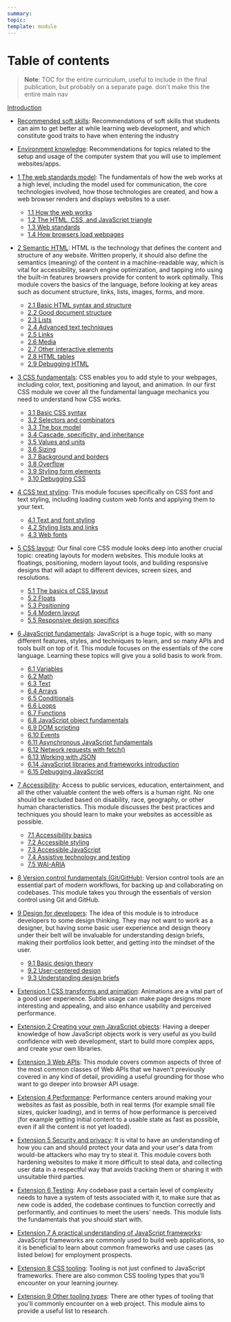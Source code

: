 ```yaml
---
summary:
topic:
template: module
---
```


# Table of contents

> **Note**:
> TOC for the entire curriculum, useful to include in the final publication, but probably on a separate page. don't make this the entire main nav

[Introduction](/curriculum)

- [Recommended soft skills](/curriculum/2-getting-started/1-soft-skills.md): Recommendations of soft skills that students can aim to get better at while learning web development, and which constitute good traits to have when entering the industry
- [Environment knowledge](/curriculum/2-getting-started/2-environment.md): Recommendations for topics related to the setup and usage of the computer system that you will use to implement websites/apps.

- [1 The web standards model](/curriculum/3-core/1-web-standards.md): The fundamentals of how the web works at a high level, including the model used for communication, the core technologies involved, how those technologies are created, and how a web browser renders and displays websites to a user.
  - [1.1 How the web works](/curriculum/3-core/1-web-standards.md#1-1-how-the-web-works)
  - [1.2 The HTML, CSS, and JavaScript triangle](/curriculum/3-core/1-web-standards.md#1-2-the-html-css-and-javascript-triangle)
  - [1.3 Web standards](/curriculum/3-core/1-web-standards.md#1-3-web-standards)
  - [1.4 How browsers load webpages](/curriculum/3-core/1-web-standards.md#1-4-how-browsers-load-webpages)
- [2 Semantic HTML](/curriculum/3-core/1-web-standards.md): HTML is the technology that defines the content and structure of any website. Written properly, it should also define the semantics (meaning) of the content in a machine-readable way, which is vital for accessibility, search engine optimization, and tapping into using the built-in features browsers provide for content to work optimally. This module covers the basics of the language, before looking at key areas such as document structure, links, lists, images, forms, and more.
  - [2.1 Basic HTML syntax and structure](/curriculum/3-core/2-semantic-html.md#2-1-basic-html-syntax-and-structure)
  - [2.2 Good document structure](/curriculum/3-core/2-semantic-html.md#2-2-good-document-structure)
  - [2.3 Lists](/curriculum/3-core/2-semantic-html.md#2-3-lists)
  - [2.4 Advanced text techniques](/curriculum/3-core/2-semantic-html.md#2-4-advanced-text-techniques)
  - [2.5 Links](/curriculum/3-core/2-semantic-html.md#2-5-links)
  - [2.6 Media](/curriculum/3-core/2-semantic-html.md#2-6-media)
  - [2.7 Other interactive elements](/curriculum/3-core/2-semantic-html.md#2-7-other-interactive-elements)
  - [2.8 HTML tables](/curriculum/3-core/2-semantic-html.md#2-8-html-tables)
  - [2.9 Debugging HTML](/curriculum/3-core/2-semantic-html.md#2-9-debugging-html)
- [3 CSS fundamentals](/curriculum/3-core/3-css-fundamentals.md): CSS enables you to add style to your webpages, including color, text, positioning and layout, and animation. In our first CSS module we cover all the fundamental language mechanics you need to understand how CSS works.
  - [3.1 Basic CSS syntax](/curriculum/3-core/3-css-fundamentals.md#3-01-basic-css-syntax)
  - [3.2 Selectors and combinators](/curriculum/3-core/3-css-fundamentals.md#3-02-selectors-and-combinators)
  - [3.3 The box model](/curriculum/3-core/3-css-fundamentals.md#3-03-the-box-model)
  - [3.4 Cascade, specificity, and inheritance](/curriculum/3-core/3-css-fundamentals.md#3-04-cascade-specificity-and-inheritance)
  - [3.5 Values and units](/curriculum/3-core/3-css-fundamentals.md#3-05-values-and-units)
  - [3.6 Sizing](/curriculum/3-core/3-css-fundamentals.md#3-06-sizing)
  - [3.7 Background and borders](/curriculum/3-core/3-css-fundamentals.md#3-07-backgrounds-and-borders)
  - [3.8 Overflow](/curriculum/3-core/3-css-fundamentals.md#3-08-overflow)
  - [3.9 Styling form elements](/curriculum/3-core/3-css-fundamentals.md#3-09-styling-form-elements)
  - [3.10 Debugging CSS](/curriculum/3-core/3-css-fundamentals.md#3-10-debugging-css)
- [4 CSS text styling](/curriculum/3-core/4-css-text-styling.md): This module focuses specifically on CSS font and text styling, including loading custom web fonts and applying them to your text.
  - [4.1 Text and font styling](/curriculum/3-core/4-css-text-styling.md#4-1-text-and-font-styling)
  - [4.2 Styling lists and links](/curriculum/3-core/4-css-text-styling.md#4-2-styling-lists-and-links)
  - [4.3 Web fonts](/curriculum/3-core/4-css-text-styling.md#4-3-web-fonts)
- [5 CSS layout](/curriculum/3-core/5-css-layout.md): Our final core CSS module looks deep into another crucial topic: creating layouts for modern websites. This module looks at floatings, positioning, modern layout tools, and building responsive designs that will adapt to different devices, screen sizes, and resolutions.
  - [5.1 The basics of CSS layout](/curriculum/3-core/5-css-layout.md#5-1-the-basics-of-css-layout)
  - [5.2 Floats](/curriculum/3-core/5-css-layout.md#5-2-floats)
  - [5.3 Positioning](/curriculum/3-core/5-css-layout.md#5-3-positioning)
  - [5.4 Modern layout](/curriculum/3-core/5-css-layout.md#5-4-modern-layout)
  - [5.5 Responsive design specifics](/curriculum/3-core/5-css-layout.md#5-5-responsive-design-specifics)
- [6 JavaScript fundamentals](/curriculum/3-core/6-javascript-fundamentals.md): JavaScript is a huge topic, with so many different features, styles, and techniques to learn, and so many APIs and tools built on top of it. This module focuses on the essentials of the core language. Learning these topics will give you a solid basis to work from.
  - [6.1 Variables](/curriculum/3-core/6-javascript-fundamentals.md#6-01-variables)
  - [6.2 Math](/curriculum/3-core/6-javascript-fundamentals.md#6-02-math)
  - [6.3 Text](/curriculum/3-core/6-javascript-fundamentals.md#6-03-text)
  - [6.4 Arrays](/curriculum/3-core/6-javascript-fundamentals.md#6-04-arrays)
  - [6.5 Conditionals](/curriculum/3-core/6-javascript-fundamentals.md#6-05-conditionals)
  - [6.6 Loops](/curriculum/3-core/6-javascript-fundamentals.md#6-06-loops)
  - [6.7 Functions](/curriculum/3-core/6-javascript-fundamentals.md#6-07-functions)
  - [6.8 JavaScript object fundamentals](/curriculum/3-core/6-javascript-fundamentals.md#6-08-javascript-object-fundamentals)
  - [6.9 DOM scripting](/curriculum/3-core/6-javascript-fundamentals.md#6-09-dom-scripting)
  - [6.10 Events](/curriculum/3-core/6-javascript-fundamentals.md#6-10-events)
  - [6.11 Asynchronous JavaScript fundamentals](/curriculum/3-core/6-javascript-fundamentals.md#6-11-asynchronous-javascript-fundamentals)
  - [6.12 Network requests with fetch()](/curriculum/3-core/6-javascript-fundamentals.md#6-12-network-requests-with-fetch)
  - [6.13 Working with JSON](/curriculum/3-core/6-javascript-fundamentals.md#6-13-working-with-json)
  - [6.14 JavaScript libraries and frameworks introduction](/curriculum/3-core/6-javascript-fundamentals.md#6-14-javascript-libraries-and-frameworks-introduction)
  - [6.15 Debugging JavaScript](/curriculum/3-core/6-javascript-fundamentals.md#6-15-debugging-javascript)
- [7 Accessibility](/curriculum/3-core/7-accessibility.md): Access to public services, education, entertainment, and all the other valuable content the web offers is a human right. No one should be excluded based on disability, race, geography, or other human characteristics. This module discusses the best practices and techniques you should learn to make your websites as accessible as possible.
  - [7.1 Accessibility basics](/curriculum/3-core/7-accessibility.md#7-1-accessibility-basics)
  - [7.2 Accessible styling](/curriculum/3-core/7-accessibility.md#7-2-accessible-styling)
  - [7.3 Accessible JavaScript](/curriculum/3-core/7-accessibility.md#7-3-accessible-javascript)
  - [7.4 Assistive technology and testing](/curriculum/3-core/7-accessibility.md#7-4-assistive-technology-and-testing)
  - [7.5 WAI-ARIA](/curriculum/3-core/7-accessibility.md#7-5-wai-aria)
- [8 Version control fundamentals (Git/GitHub)](/curriculum/3-core/8-version-control-fundamentals-git-github.md): Version control tools are an essential part of modern workflows, for backing up and collaborating on codebases. This module takes you through the essentials of version control using Git and GitHub.
- [9 Design for developers](/curriculum/3-core/9-design-for-developers.md): The idea of this module is to introduce developers to some design thinking. They may not want to work as a designer, but having some basic user experience and design theory under their belt will be invaluable for understanding design briefs, making their portfolios look better, and getting into the mindset of the user.

  - [9.1 Basic design theory](/curriculum/3-core/9-design-for-developers.md#9-1-basic-design-theory)
  - [9.2 User-centered design](/curriculum/3-core/9-design-for-developers.md#9-2-user-centered-design)
  - [9.3 Understanding design briefs](/curriculum/3-core/9-design-for-developers.md#9-3-understanding-design-briefs)

- [Extension 1 CSS transforms and animation](/curriculum/4-extensions/1-transform-and-animate-css.md): Animations are a vital part of a good user experience. Subtle usage can make page designs more interesting and appealing, and also enhance usability and perceived performance.
- [Extension 2 Creating your own JavaScript objects](/curriculum/4-extensions/2-custom-js-objects.md): Having a deeper knowledge of how JavaScript objects work is very useful as you build confidence with web development, start to build more complex apps, and create your own libraries.
- [Extension 3 Web APIs](/curriculum/4-extensions/3-web-apis.md): This module covers common aspects of three of the most common classes of Web APIs that we haven't previously covered in any kind of detail, providing a useful grounding for those who want to go deeper into browser API usage.
- [Extension 4 Performance](/curriculum/4-extensions/4-performance.md): Performance centers around making your websites as fast as possible, both in real terms (for example small file sizes, quicker loading), and in terms of how performance is perceived (for example getting initial content to a usable state as fast as possible, even if all the content is not yet loaded).
- [Extension 5 Security and privacy](/curriculum/4-extensions/5-security-and-privacy.md): It is vital to have an understanding of how you can and should protect your data and your user's data from would-be attackers who may try to steal it. This module covers both hardening websites to make it more difficult to steal data, and collecting user data in a respectful way that avoids tracking them or sharing it with unsuitable third parties.
- [Extension 6 Testing](/curriculum/4-extensions/6-testing.md): Any codebase past a certain level of complexity needs to have a system of tests associated with it, to make sure that as new code is added, the codebase continues to function correctly and performantly, and continues to meet the users' needs. This module lists the fundamentals that you should start with.
- [Extension 7 A practical understanding of JavaScript frameworks](/curriculum/4-extensions/7-a-practical-understanding-of-javascript-frameworks.md): JavaScript frameworks are commonly used to build web applications, so it is beneficial to learn about common frameworks and use cases (as listed below) for employment prospects.
- [Extension 8 CSS tooling](/curriculum/4-extensions/8-css-tooling.md): Tooling is not just confined to JavaScript frameworks. There are also common CSS tooling types that you'll encounter on your learning journey.
- [Extension 9 Other tooling types](/curriculum/4-extensions/9-other-tooling-types.md): There are other types of tooling that you'll commonly encounter on a web project. This module aims to provide a useful list to research.
